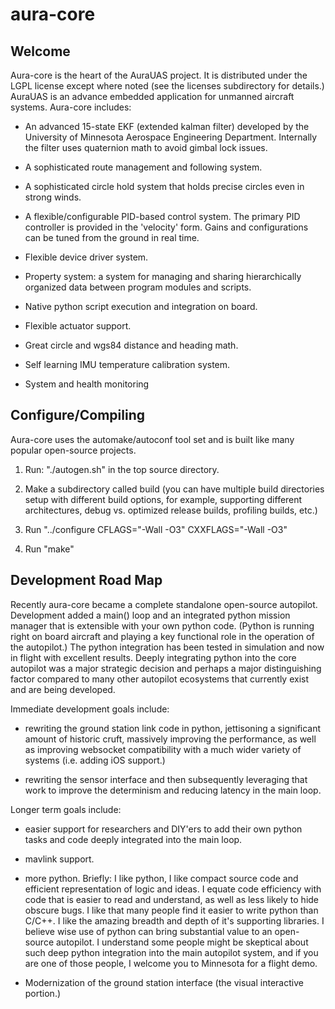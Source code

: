 # aura-core

## Welcome

Aura-core is the heart of the AuraUAS project.  It is distributed under
the LGPL license except where noted (see the licenses subdirectory for
details.)  AuraUAS is an advance embedded application for unmanned
aircraft systems.  Aura-core includes:

* An advanced 15-state EKF (extended kalman filter) developed by the
  University of Minnesota Aerospace Engineering Department.
  Internally the filter uses quaternion math to avoid gimbal lock
  issues.

* A sophisticated route management and following system.

* A sophisticated circle hold system that holds precise circles even
  in strong winds.

* A flexible/configurable PID-based control system.  The primary PID
  controller is provided in the 'velocity' form.  Gains and
  configurations can be tuned from the ground in real time.

* Flexible device driver system.

* Property system: a system for managing and sharing hierarchically
  organized data between program modules and scripts.

* Native python script execution and integration on board.

* Flexible actuator support.

* Great circle and wgs84 distance and heading math.

* Self learning IMU temperature calibration system.

* System and health monitoring


## Configure/Compiling

Aura-core uses the automake/autoconf tool set and is built like many
popular open-source projects.

1. Run: "./autogen.sh" in the top source directory.

2. Make a subdirectory called build (you can have multiple build
   directories setup with different build options, for example,
   supporting different architectures, debug vs. optimized release
   builds, profiling builds, etc.)

3. Run "../configure CFLAGS="-Wall -O3" CXXFLAGS="-Wall -O3"

4. Run "make"


## Development Road Map

Recently aura-core became a complete standalone open-source autopilot.
Development added a main() loop and an integrated python mission
manager that is extensible with your own python code.  (Python is
running right on board aircraft and playing a key functional role in
the operation of the autopilot.)  The python integration has been
tested in simulation and now in flight with excellent results.  Deeply
integrating python into the core autopilot was a major strategic
decision and perhaps a major distinguishing factor compared to many
other autopilot ecosystems that currently exist and are being
developed.

Immediate development goals include:

* rewriting the ground station link code in python, jettisoning a
  significant amount of historic cruft, massively improving the
  performance, as well as improving websocket compatibility with a
  much wider variety of systems (i.e. adding iOS support.)

* rewriting the sensor interface and then subsequently leveraging that
  work to improve the determinism and reducing latency in the main
  loop.

Longer term goals include:

* easier support for researchers and DIY'ers to add their own python
  tasks and code deeply integrated into the main loop.

* mavlink support.

* more python.  Briefly: I like python, I like compact source code and
  efficient representation of logic and ideas.  I equate code
  efficiency with code that is easier to read and understand, as well
  as less likely to hide obscure bugs.  I like that many people find
  it easier to write python than C/C++.  I like the amazing breadth
  and depth of it's supporting libraries.  I believe wise use of
  python can bring substantial value to an open-source autopilot.  I
  understand some people might be skeptical about such deep python
  integration into the main autopilot system, and if you are one of
  those people, I welcome you to Minnesota for a flight demo.

* Modernization of the ground station interface (the visual
  interactive portion.)